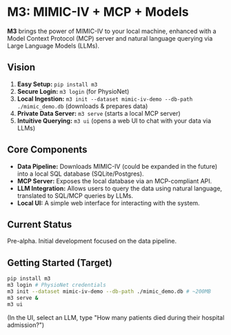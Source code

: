 # M3: MIMIC-IV + MCP + Models

**M3** brings the power of MIMIC-IV to your local machine, enhanced with a Model Context Protocol (MCP) server and natural language querying via Large Language Models (LLMs).

## Vision

1.  **Easy Setup:** `pip install m3`
2.  **Secure Login:** `m3 login` (for PhysioNet)
3.  **Local Ingestion:** `m3 init --dataset mimic-iv-demo --db-path ./mimic_demo.db` (downloads & prepares data)
4.  **Private Data Server:** `m3 serve` (starts a local MCP server)
5.  **Intuitive Querying:** `m3 ui` (opens a web UI to chat with your data via LLMs)

## Core Components

*   **Data Pipeline:** Downloads MIMIC-IV (could be expanded in the future) into a local SQL database (SQLite/Postgres).
*   **MCP Server:** Exposes the local database via an MCP-compliant API.
*   **LLM Integration:** Allows users to query the data using natural language, translated to SQL/MCP queries by LLMs.
*   **Local UI:** A simple web interface for interacting with the system.

## Current Status

Pre-alpha. Initial development focused on the data pipeline.

## Getting Started (Target)

```bash
pip install m3
m3 login # PhysioNet credentials
m3 init --dataset mimic-iv-demo --db-path ./mimic_demo.db # ~200MB
m3 serve &
m3 ui
```

(In the UI, select an LLM, type "How many patients died during their hospital admission?")